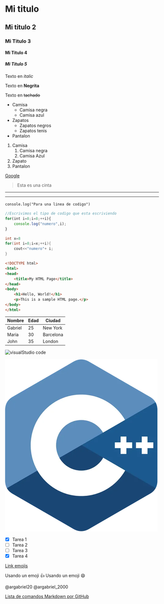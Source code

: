 <!-- Titulos -->
# Mi titulo
## Mi titulo 2
### Mi Titulo 3
#### Mi Titulo 4
##### Mi Titulo 5

<!--Tipos de texto--->
Texto en *italic*

Texto en **Negrita**

Texto en ~~tachado~~


<!-- Tipos de lista -->
* Camisa
    * Camisa negra
    * Camisa azul
* Zapatos
    * Zapatos negros
    * Zapatos tenis
* Pantalon

1. Camisa
    1. Camisa negra
    2. Camisa Azul
2. Zapato
3. Pantalon 

<!--Enlaces-->
[Google](https://www.google.com "google enlace")

<!--Cintas-->
>Esta es una cinta

<!--Lineas divisorias-->
---
---

<!--Colocando codigo-->

`console.log("Para una linea de codigo")`

```javascript
//Escrivimos el tipo de codigo que esta escriviendo
for(int i=8;i=8;++i){
    console.log("numero",i);
}

```

```c++
int x=8
for(int i=8;i=x;++i){
    cout<<"numero"+ i;
}
```

```html
<!DOCTYPE html>
<html>
<head>
    <title>My HTML Page</title>
</head>
<body>
    <h1>Hello, World!</h1>
    <p>This is a sample HTML page.</p>
</body>
</html>
```

<!--Generando una tabla --->
| Nombre  | Edad | Ciudad    |
|---------|------|-----------|
| Gabriel | 25   | New York  |
| Maria   | 30   | Barcelona |
| John    | 35   | London    |

<!--Llamando una imagen --->
![visualStudio code ](https://imgs.search.brave.com/sCF1JLPenzY1EtuDQz-eFOhtLagrzftJZ-mrulFeiyI/rs:fit:500:0:0/g:ce/aHR0cHM6Ly91cGxv/YWQud2lraW1lZGlh/Lm9yZy93aWtpcGVk/aWEvY29tbW9ucy85/LzlhL1Zpc3VhbF9T/dHVkaW9fQ29kZV8x/LjM1X2ljb24uc3Zn.svg)

![VisualStudio code](c++image.png "c++ logo")



<!--Implementaciones en github -->
<!--Este codigo solo funciona en el repositorio de git hub con el nombre del archivo README.md -->

<!--Listas-->
* [x] Tarea 1
* [ ] Tarea 2
* [ ] Tarea 3
* [x] Tarea 4

<!-- Emojis -->
[Link emojis](https://gist.github.com/rxaviers/7360908 "Github emojis")

Usando un emoji :+1: 
Usando un emoji :smile:

<!--Mencionar a una persona -->
@argabriel20
@argabriel_2000

[Lista de comandos Markdown por GitHub](https://github.com/adam-p/markdown-here/wiki/Markdown-Cheatsheet "Comandos markdown")
